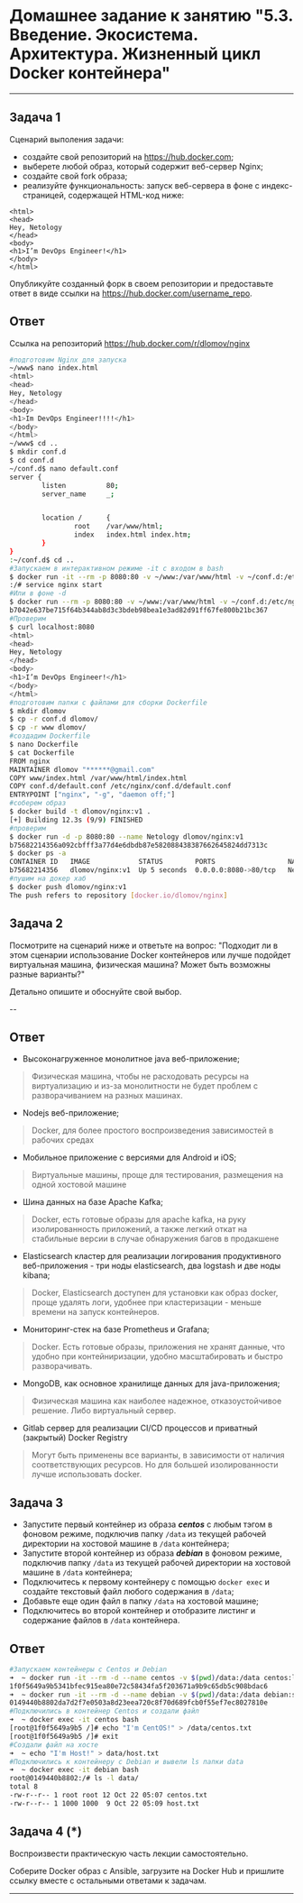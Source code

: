 
# Домашнее задание к занятию "5.3. Введение. Экосистема. Архитектура. Жизненный цикл Docker контейнера"

---

## Задача 1

Сценарий выполения задачи:

- создайте свой репозиторий на https://hub.docker.com;
- выберете любой образ, который содержит веб-сервер Nginx;
- создайте свой fork образа;
- реализуйте функциональность:
запуск веб-сервера в фоне с индекс-страницей, содержащей HTML-код ниже:
```
<html>
<head>
Hey, Netology
</head>
<body>
<h1>I’m DevOps Engineer!</h1>
</body>
</html>
```
Опубликуйте созданный форк в своем репозитории и предоставьте ответ в виде ссылки на https://hub.docker.com/username_repo.
## Ответ

Ссылка на репозиторий https://hub.docker.com/r/dlomov/nginx

```bash
#подготовим Nginx для запуска
~/www$ nano index.html
<html>
<head>
Hey, Netology
</head>
<body>
<h1>Im DevOps Engineer!!!!</h1>
</body>
</html>
~/www$ cd ..
$ mkdir conf.d
$ cd conf.d
~/conf.d$ nano default.conf
server {
        listen          80;
        server_name     _;


        location /      {
                root    /var/www/html;
                index   index.html index.htm;
        }
}
:~/conf.d$ cd ..
#Запускаем в интерактивном режиме -it с входом в bash
$ docker run -it --rm -p 8080:80 -v ~/www:/var/www/html -v ~/conf.d:/etc/nginx/conf.d nginx bash
:/# service nginx start
#Или в фоне -d
$ docker run --rm -p 8080:80 -v ~/www:/var/www/html -v ~/conf.d:/etc/nginx/conf.d -d nginx
b7042e637be715f64b344ab8d3c3bdeb98bea1e3ad82d91ff67fe800b21bc367
#Проверим
$ curl localhost:8080
<html>
<head>
Hey, Netology
</head>
<body>
<h1>I’m DevOps Engineer!</h1>
</body>
</html>
#подготовим папки с файлами для сборки Dockerfile
$ mkdir dlomov
$ cp -r conf.d dlomov/
$ cp -r www dlomov/
#создадим Dockerfile
$ nano Dockerfile
$ cat Dockerfile
FROM nginx
MAINTAINER dlomov "******@gmail.com"
COPY www/index.html /var/www/html/index.html
COPY conf.d/default.conf /etc/nginx/conf.d/default.conf
ENTRYPOINT ["nginx", "-g", "daemon off;"]
#соберем образ
$ docker build -t dlomov/nginx:v1 .
[+] Building 12.3s (9/9) FINISHED
#проверим
$ docker run -d -p 8080:80 --name Netology dlomov/nginx:v1
b75682214356a092cbfff3a77d4e6dbdb87e582088438387662645824dd7313c
$ docker ps -a
CONTAINER ID   IMAGE            STATUS        PORTS                  NAMES
b75682214356   dlomov/nginx:v1  Up 5 seconds  0.0.0.0:8080->80/tcp   Netology
#пушим на докер хаб
$ docker push dlomov/nginx:v1
The push refers to repository [docker.io/dlomov/nginx]

```

## Задача 2

Посмотрите на сценарий ниже и ответьте на вопрос:
"Подходит ли в этом сценарии использование Docker контейнеров или лучше подойдет виртуальная машина, физическая машина? Может быть возможны разные варианты?"

Детально опишите и обоснуйте свой выбор.

--

## Ответ

- Высоконагруженное монолитное java веб-приложение;
> Физическая машина, чтобы не расходовать ресурсы на виртуализацию и из-за монолитности не будет проблем с разворачиванием на разных машинах.
- Nodejs веб-приложение;
> Docker, для более простого воспроизведения зависимостей в рабочих средах
- Мобильное приложение c версиями для Android и iOS;
> Виртуальные машины, проще для тестирования, размещения на одной хостовой машине
- Шина данных на базе Apache Kafka;
> Docker, есть готовые образы для apache kafka, на руку изолированность приложений, а также легкий откат на стабильные версии в случае обнаружения багов в продакшене
- Elasticsearch кластер для реализации логирования продуктивного веб-приложения - три ноды elasticsearch, два logstash и две ноды kibana;
> Docker, Elasticsearch доступен для установки как образ docker, проще удалять логи, удобнее при кластеризации - меньше времени на запуск контейнеров.
- Мониторинг-стек на базе Prometheus и Grafana;
> Docker. Есть готовые образы, приложения не хранят данные, что удобно при контейниризации, удобно масштабировать и быстро разворачивать.
- MongoDB, как основное хранилище данных для java-приложения;
> Физическая машина как наиболее надежное, отказоустойчивое решение. Либо виртуальный сервер.
- Gitlab сервер для реализации CI/CD процессов и приватный (закрытый) Docker Registry
> Могут быть применены все варианты, в зависимости от наличия соответствующих ресурсов. Но для большей изолированности лучше использовать docker.

## Задача 3

- Запустите первый контейнер из образа ***centos*** c любым тэгом в фоновом режиме, подключив папку ```/data``` из текущей рабочей директории на хостовой машине в ```/data``` контейнера;
- Запустите второй контейнер из образа ***debian*** в фоновом режиме, подключив папку ```/data``` из текущей рабочей директории на хостовой машине в ```/data``` контейнера;
- Подключитесь к первому контейнеру с помощью ```docker exec``` и создайте текстовый файл любого содержания в ```/data```;
- Добавьте еще один файл в папку ```/data``` на хостовой машине;
- Подключитесь во второй контейнер и отобразите листинг и содержание файлов в ```/data``` контейнера.

## Ответ

```bash
#Запускаем контейнеры с Centos и Debian
➜  ~ docker run -it --rm -d --name centos -v $(pwd)/data:/data centos:latest
1f0f5649a9b5341bfec915ea80e72c58434fa5f203671a9b9c65db5c908bdac6
➜  ~ docker run -it --rm -d --name debian -v $(pwd)/data:/data debian:stable
0149440b8802da7d2f7e0503a8d23eea720c8f70d689fcb0f55ef7ec8027810e
#Подключились в контейнер Centos и создали файл
➜  ~ docker exec -it centos bash
[root@1f0f5649a9b5 /]# echo "I'm CentOS!" > /data/centos.txt
[root@1f0f5649a9b5 /]# exit
#Создали файл на хосте
➜  ~ echo "I'm Host!" > data/host.txt
#Подключились к контейнеру с Debian и вывели ls папки data
➜  ~ docker exec -it debian bash
root@0149440b8802:/# ls -l data/
total 8
-rw-r--r-- 1 root root 12 Oct 22 05:07 centos.txt
-rw-r--r-- 1 1000 1000  9 Oct 22 05:09 host.txt
```

## Задача 4 (*)

Воспроизвести практическую часть лекции самостоятельно.

Соберите Docker образ с Ansible, загрузите на Docker Hub и пришлите ссылку вместе с остальными ответами к задачам.


---